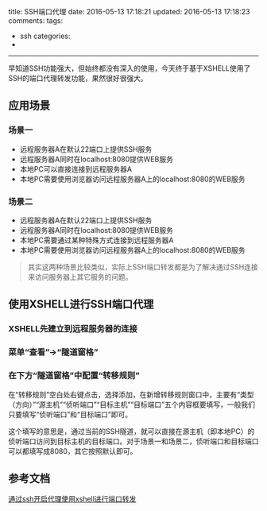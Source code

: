 title: SSH端口代理
date: 2016-05-13 17:18:21
updated: 2016-05-13 17:18:23
comments:
tags:
- ssh
categories:
- 

---

早知道SSH功能强大，但始终都没有深入的使用，今天终于基于XSHELL使用了SSH的端口代理转发功能，果然很好很强大。

## 应用场景

### 场景一

+ 远程服务器A在默认22端口上提供SSH服务
+ 远程服务器A同时在localhost:8080提供WEB服务
+ 本地PC可以直接连接到远程服务器A
+ 本地PC需要使用浏览器访问远程服务器A上的localhost:8080的WEB服务

### 场景二

+ 远程服务器A在默认22端口上提供SSH服务
+ 远程服务器A同时在localhost:8080提供WEB服务
+ 本地PC需要通过某种特殊方式连接到远程服务器A
+ 本地PC需要使用浏览器访问远程服务器A上的localhost:8080的WEB服务

> 其实这两种场景比较类似，实际上SSH端口转发都是为了解决通过SSH连接来访问服务器上其它服务的问题。

## 使用XSHELL进行SSH端口代理

### XSHELL先建立到远程服务器的连接

### 菜单“查看”->“隧道窗格”

### 在下方“隧道窗格”中配置“转移规则”

在“转移规则”空白处右键点击，选择添加，在新增转移规则窗口中，主要有“类型（方向）”“源主机”“侦听端口”“目标主机”“目标端口”五个内容框要填写，一般我们只要填写“侦听端口”和“目标端口”即可。

这个填写的意思是，通过当前的SSH隧道，就可以直接在源主机（即本地PC）的侦听端口访问到目标主机的目标端口。对于场景一和场景二，侦听端口和目标端口可以都填写成8080，其它按照默认即可。

## 参考文档

[通过ssh开启代理使用xshell进行端口转发](http://jingyan.baidu.com/album/09ea3ededbb6b6c0aede39d2.html)



